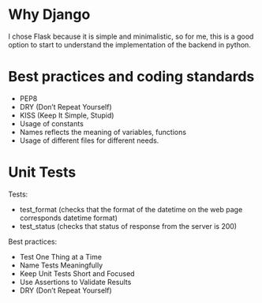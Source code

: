# Why Django

I chose Flask because it is simple and minimalistic, so for me, this is a good option to start to understand the implementation of the backend in python.

# Best practices and coding standards

- PEP8 
- DRY (Don’t Repeat Yourself)
- KISS (Keep It Simple, Stupid)
- Usage of constants
- Names reflects the meaning of variables, functions
- Usage of different files for different needs.

[//]: # (# Testing)

[//]: # (I tested the application by running the ```run.py``` file and checking that the time displayed corresponds the Moscow time.)

# Unit Tests

Tests:
- test_format (checks that the format of the datetime on the web page corresponds datetime format)
- test_status (checks that status of response from the server is 200)

Best practices:
- Test One Thing at a Time
- Name Tests Meaningfully
- Keep Unit Tests Short and Focused
- Use Assertions to Validate Results
- DRY (Don’t Repeat Yourself)

